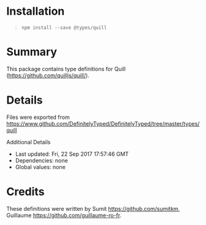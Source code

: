 # Installation
> `npm install --save @types/quill`

# Summary
This package contains type definitions for Quill (https://github.com/quilljs/quill/).

# Details
Files were exported from https://www.github.com/DefinitelyTyped/DefinitelyTyped/tree/master/types/quill

Additional Details
 * Last updated: Fri, 22 Sep 2017 17:57:46 GMT
 * Dependencies: none
 * Global values: none

# Credits
These definitions were written by Sumit <https://github.com/sumitkm>, Guillaume <https://github.com/guillaume-ro-fr>.

